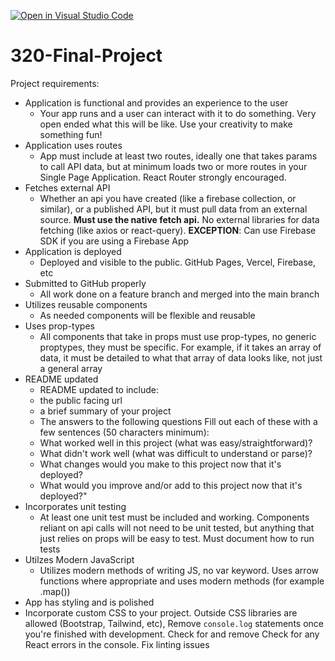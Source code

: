 [![Open in Visual Studio Code](https://classroom.github.com/assets/open-in-vscode-2e0aaae1b6195c2367325f4f02e2d04e9abb55f0b24a779b69b11b9e10269abc.svg)](https://classroom.github.com/online_ide?assignment_repo_id=18451691&assignment_repo_type=AssignmentRepo)
# 320-Final-Project

Project requirements:

- Application is functional and provides an experience to the user
  - Your app runs and a user can interact with it to do something. Very open ended what this will be like. Use your creativity to make something fun!
- Application uses routes
  - App must include at least two routes, ideally one that takes params to call API data, but at minimum loads two or more routes in your Single Page Application. React Router strongly encouraged.
- Fetches external API
  - Whether an api you have created (like a firebase collection, or similar), or a published API, but it must pull data from an external source. **Must use the native fetch api.** No external libraries for data fetching (like axios or react-query). **EXCEPTION**: Can use Firebase SDK if you are using a Firebase App
- Application is deployed
  - Deployed and visible to the public. GitHub Pages, Vercel, Firebase, etc
- Submitted to GitHub properly
  - All work done on a feature branch and merged into the main branch
- Utilizes reusable components
  - As needed components will be flexible and reusable
- Uses prop-types
  - All components that take in props must use prop-types, no generic proptypes, they must be specific. For example, if it takes an array of data, it must be detailed to what that array of data looks like, not just a general array
- README updated
  - README updated to include:
  - the public facing url
  - a brief summary of your project
  - The answers to the following questions Fill out each of these with a few sentences (50 characters minimum):
  - What worked well in this project (what was easy/straightforward)?
  - What didn't work well (what was difficult to understand or parse)?
  - What changes would you make to this project now that it's deployed?
  - What would you improve and/or add to this project now that it's deployed?"
- Incorporates unit testing
  - At least one unit test must be included and working. Components reliant on api calls will not need to be unit tested, but anything that just relies on props will be easy to test. Must document how to run tests
- Utilzes Modern JavaScript
  - Utilizes modern methods of writing JS, no var keyword. Uses arrow functions where appropriate and uses modern methods (for example .map())
- App has styling and is polished
- Incorporate custom CSS to your project. Outside CSS libraries are allowed (Bootstrap, Tailwind, etc), Remove `console.log` statements once you're finished with development. Check for and remove Check for any React errors in the console. Fix linting issues
